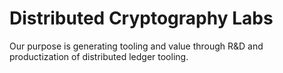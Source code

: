# Distributed Cryptography Labs

Our purpose is generating tooling and value through R&D and productization of distributed ledger tooling.
